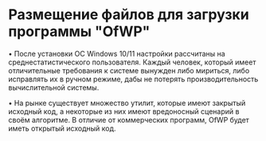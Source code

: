 # Размещение файлов для загрузки программы "OfWP"


• После установки ОС Windows 10/11 настройки рассчитаны на среднестатистического пользователя. Каждый человек, который имеет отличительные требования к системе
вынужден либо мириться, либо исправлять их в ручном режиме, дабы не потерять производительность вычислительной системы.



• На рынке существует множество утилит, которые имеют закрытый исходный код, а некоторые из них имеют вредоносный сценарий в своём алгоритме.
В отличие от коммерческих программ, OfWP будет иметь открытый исходный код.
